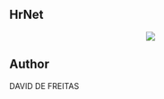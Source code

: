 ## HrNet

<p align="center">
  <img src="https://illustoon.com/photo/12392.png">
</p>

## Author

DAVID DE FREITAS
